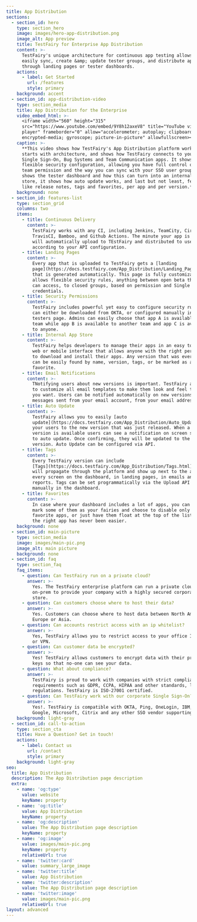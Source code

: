 ```yaml
---
title: App Distribution
sections:
  - section_id: hero
    type: section_hero
    image: images/hero-app-distribution.png
    image_alt: App preview
    title: TestFairy for Enterprise App Distribution
    content: >-
      TestFairy's unique architecture for continuous app testing allows you to
      easily sync, create &amp; update tester groups, and distribute apps
      through landing pages or tester dashboards.
    actions:
      - label: Get Started
        url: /features
        style: primary
    background: accent
  - section_id: app-distribution-video
    type: section_media
    title: App Distribution for the Enterprise
    video_embed_html: >-
      <iframe width="560" height="315"
      src="https://www.youtube.com/embed/9Y8h12axeV8" title="YouTube video
      player" frameborder="0" allow="accelerometer; autoplay; clipboard-write;
      encrypted-media; gyroscope; picture-in-picture" allowfullscreen></iframe>
    caption: >-
      **This video shows how TestFairy's App Distribution platform works. It
      starts with architecture, and shows how TestFairy connects to your CI,
      Single Sign-On, Bug Systems and Team Communication apps. It shows the
      flexible security configuration, allowing you have full control on your
      team permission and the way you can sync with your SSO user groups, it
      shows the tester dashboard and how this can turn into an internal app
      store, it shows how auto update works, and last but not least, features
      like release notes, tags and favorites, per app and per version.**
    background: none
  - section_id: features-list
    type: section_grid
    columns: two
    items:
      - title: Continuous Delivery
        content: >-
          TestFairy works with any CI, including Jenkins, TeamCity, CircleCI,
          TravisCI, Bamboo, and Github Actions. The minute your app is ready, it
          will automatically upload to TEstFairy and distributed to users
          according to your API configuration.
      - title: Landing Pages
        content: >-
          Every app that is uploaded to TestFairy gets a [landing
          page](https://docs.testfairy.com/App_Distribution/Landing_Pages.html)
          that is generated automatically. This page is fully customizable, and
          allows flexible security rules, anything between open beta that anyone
          can access, to closed groups, based on permission and Single Sign-On
          credentials.
      - title: Security Permissions
        content: >-
          TestFairy includes powerful yet easy to configure security rules, that
          can either be downloaded from OKTA, or configured manually in the
          testers page. Admins can easily choose that app A is available for one
          team while app B is available to another team and app C is available
          to anyone.
      - title: Internal App Store
        content: >-
          TestFairy helps developers to manage their apps in an easy to navigate
          web or mobile interface that allows anyone with the right permissions
          to download and install their apps. Any version that was ever uploaded
          can be easily found by name, version, tags, or be marked as a
          favorite.
      - title: Email Notifications
        content: >-
          TNotifying users about new versions is important. TestFairy allows you
          to customize all email templates to make them look and feel the way
          you want. Users can be notified automatically on new versions, with
          messages sent from your email account, from your email address.
      - title: Auto Update
        content: >-
          TestFairy allows you to easily [auto
          update](https://docs.testfairy.com/App_Distribution/Auto_Update.html)
          your users to the new version that was just released. When a new
          version is available users can see a notification on screen suggesting
          to auto update. Once confirming, they will be updated to the latest
          version. Auto Update can be configured via API.
      - title: Tags
        content: >-
          Every TestFairy version can include
          [Tags](https://docs.testfairy.com/App_Distribution/Tags.html) that
          will propagate through the platform and show up next to the app in
          every screen on the dashboard, in landing pages, in emails and in bug
          reports. Tags can be set programmatically via the Upload API or
          manually in the dashboard.
      - title: Favorites
        content: >-
          In case where your dashboard includes a lot of apps, you can easily
          mark some of them as your fairies and choose to disable only your
          favorite apps, or just have them float at the top of the list. Finding
          the right app has never been easier.
    background: none
  - section_id: main-picture
    type: section_media
    image: images/main-pic.png
    image_alt: main picture
    background: none
  - section_id: faq
    type: section_faq
    faq_items:
      - question: Can TestFairy run on a private cloud?
        answer: >-
          Yes. The TestFairy enterprise platform can run a private cloud or
          on-prem to provide your company with a highly secured corporate app
          store.
      - question: Can customers choose where to host their data?
        answer: >-
          Yes. Customers can choose where to host data between North America,
          Europe or Asia.
      - question: Can accounts restrict access with an ip whitelist?
        answer: >-
          Yes, TestFairy allows you to restrict access to your office IP range
          or VPN.
      - question: Can customer data be encrypted?
        answer: >-
          Yes! TestFairy allows customers to encrypt data with their private
          keys so that no-one can see your data.
      - question: What about compliance?
        answer: >-
          TestFairy is proud to work with companies with strict compliance
          requirements such as GDPR, CCPA, HIPAA and other standards, laws and
          regulations. TestFairy is ISO-27001 certified.
      - question: Can TestFairy work with our corporate Single Sign-On?
        answer: >-
          Yes!. TestFairy is compatible with OKTA, Ping, OneLogin, IBM, Oracle,
          Google, Microsoft, Citrix and any other SSO vendor supporting SAML 2.0
    background: light-gray
  - section_id: call-to-action
    type: section_cta
    title: Have a Question? Get in touch!
    actions:
      - label: Contact us
        url: /contact
        style: primary
    background: light-gray
seo:
  title: App Distribution
  description: The App Distribution page description
  extra:
    - name: 'og:type'
      value: website
      keyName: property
    - name: 'og:title'
      value: App Distribution
      keyName: property
    - name: 'og:description'
      value: The App Distribution page description
      keyName: property
    - name: 'og:image'
      value: images/main-pic.png
      keyName: property
      relativeUrl: true
    - name: 'twitter:card'
      value: summary_large_image
    - name: 'twitter:title'
      value: App Distribution
    - name: 'twitter:description'
      value: The App Distribution page description
    - name: 'twitter:image'
      value: images/main-pic.png
      relativeUrl: true
layout: advanced
---
```

